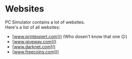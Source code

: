 # Websites
PC Simulator contains a lot of websites.\
Here's a list of all websites:
- [www.printexpert.com]() (Who dosen't know that one 😐)
- [www.giveway.com]()
- [www.darknet.com]()
- [www.freecoins.com]()
